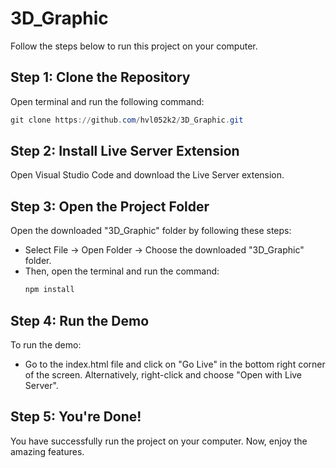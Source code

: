 # 3D_Graphic

Follow the steps below to run this project on your computer.

## Step 1: Clone the Repository

Open terminal and run the following command:

```powershell
git clone https://github.com/hvl052k2/3D_Graphic.git
```

## Step 2: Install Live Server Extension

Open Visual Studio Code and download the Live Server extension.

## Step 3: Open the Project Folder

Open the downloaded "3D_Graphic" folder by following these steps:
- Select File -> Open Folder -> Choose the downloaded "3D_Graphic" folder.
- Then, open the terminal and run the command:
  ```powershell
  npm install
  ```

## Step 4: Run the Demo

To run the demo:
- Go to the index.html file and click on "Go Live" in the bottom right corner of the screen.
  Alternatively, right-click and choose "Open with Live Server".

## Step 5: You're Done!

You have successfully run the project on your computer. Now, enjoy the amazing features.
